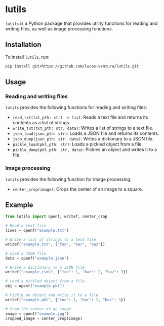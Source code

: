 # lutils

`lutils` is a Python package that provides utility functions for reading and writing files, as well as image processing functions.

## Installation

To install `lutils`, run:

```bash
pip install git+https://github.com/lucas-ventura/lutils.git
```

## Usage

### Reading and writing files

`lutils` provides the following functions for reading and writing files:

- `read_txt(txt_pth: str) -> list`: Reads a text file and returns its contents as a list of strings.
- `write_txt(txt_pth: str, data)`: Writes a list of strings to a text file.
- `json_load(json_pth: str)`: Loads a JSON file and returns its contents.
- `json_dump(json_pth: str, data)`: Writes a dictionary to a JSON file.
- `pickle_load(pkl_pth: str)`: Loads a pickled object from a file.
- `pickle_dump(pkl_pth: str, data)`: Pickles an object and writes it to a file.

### Image processing

`lutils` provides the following function for image processing:

- `center_crop(image)`: Crops the center of an image to a square.

## Example

```python
from lutils import openf, writef, center_crop

# Read a text file
lines = openf("example.txt")

# Write a list of strings to a text file
writef("example.txt", ["foo", "bar", "baz"])

# Load a JSON file
data = openf("example.json")

# Write a dictionary to a JSON file
writef("example.json", {"foo": 1, "bar": 2, "baz": 3})

# Load a pickled object from a file
obj = openf("example.pkl")

# Pickle an object and write it to a file
writef("example.pkl", {"foo": 1, "bar": 2, "baz": 3})

# Crop the center of an image
image = openf("example.jpg")
cropped_image = center_crop(image)
```
